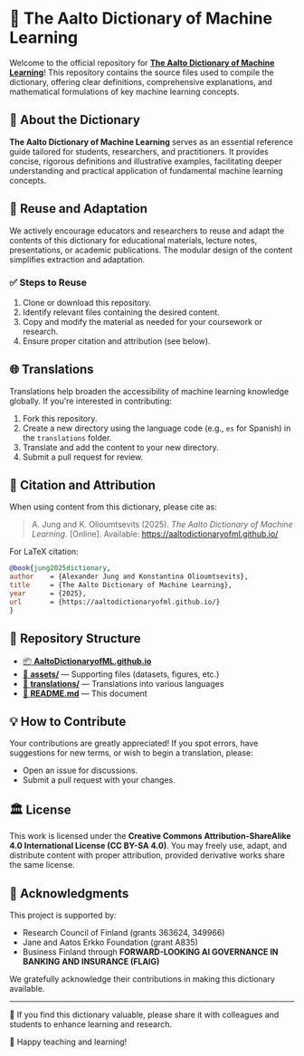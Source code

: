 <head>
  <meta charset="UTF-8">
  <meta name="viewport" content="width=device-width, initial-scale=1.0">
  <meta name="robots" content="index, follow">
  
  <meta name="twitter:card" content="summary_large_image">
  <meta name="twitter:title" content="Aalto Dictionary of Machine Learning">
  <meta name="twitter:description" content="Concise, multilingual glossary of ML terms for students and researchers.">
  <meta name="twitter:image" content="https://aaltodictionaryofml.github.io/assets/preview.png">

  <title>Aalto Dictionary of Machine Learning | ML Glossary</title>

  <meta name="description" content="A concise, accessible glossary of machine learning concepts developed at Aalto University.">
  <meta name="keywords" content="machine learning glossary, AI dictionary, ML terms explained, Aalto ML dictionary, data science terms, AI glossary">
  <meta name="author" content="Alexander Jung, Aalto University">

  <meta property="og:title" content="Aalto Dictionary of Machine Learning">
  <meta property="og:description" content="Understand key machine learning concepts with this clear, multilingual glossary developed at Aalto University.">
  <meta property="og:type" content="website">
  <meta property="og:url" content="https://aaltodictionaryofml.github.io/">
  <meta property="og:image" content="https://aaltodictionaryofml.github.io/assets/preview.png"> <!-- Optional -->

  <link rel="canonical" href="https://aaltodictionaryofml.github.io/">
</head>

# 📗 The Aalto Dictionary of Machine Learning

Welcome to the official repository for **[The Aalto Dictionary of Machine Learning](https://github.com/AaltoDictionaryofML/AaltoDictionaryofML.github.io)**! 
This repository contains the source files used to compile the dictionary, offering clear 
definitions, comprehensive explanations, and mathematical formulations of 
key machine learning concepts.

## 📖 About the Dictionary

**The Aalto Dictionary of Machine Learning** serves as an essential reference guide 
tailored for students, researchers, and practitioners. It provides concise, rigorous definitions 
and illustrative examples, facilitating deeper understanding and practical application of 
fundamental machine learning concepts.

## 🔄 Reuse and Adaptation

We actively encourage educators and researchers to reuse and adapt the contents of this 
dictionary for educational materials, lecture notes, presentations, or academic publications. 
The modular design of the content simplifies extraction and adaptation.

### ✅ Steps to Reuse

1. Clone or download this repository.
2. Identify relevant files containing the desired content.
3. Copy and modify the material as needed for your coursework or research.
4. Ensure proper citation and attribution (see below).

## 🌐 Translations

Translations help broaden the accessibility of machine learning knowledge globally. If you're interested in contributing:

1. Fork this repository.
2. Create a new directory using the language code (e.g., `es` for Spanish) in the `translations` folder.
3. Translate and add the content to your new directory.
4. Submit a pull request for review.

## 📌 Citation and Attribution

When using content from this dictionary, please cite as:

> A. Jung and K. Olioumtsevits (2025). *The Aalto Dictionary of Machine Learning*. [Online]. Available: https://aaltodictionaryofml.github.io/

For LaTeX citation:
```bibtex
@book{jung2025dictionary,
author    = {Alexander Jung and Konstantina Olioumtsevits},
title     = {The Aalto Dictionary of Machine Learning},
year      = {2025},
url       = {https://aaltodictionaryofml.github.io/}
}
```

## 📂 Repository Structure

- [📦 **AaltoDictionaryofML.github.io**](https://github.com/AaltoDictionaryofML/AaltoDictionaryofML.github.io)
- [📁 **assets/**](https://github.com/AaltoDictionaryofML/AaltoDictionaryofML.github.io/tree/main/assets) — Supporting files (datasets, figures, etc.)
- [📁 **translations/**](https://github.com/AaltoDictionaryofML/AaltoDictionaryofML.github.io/tree/main/translations) — Translations into various languages
- [📄 **README.md**](https://github.com/AaltoDictionaryofML/AaltoDictionaryofML.github.io/blob/main/README.md) — This document

## 💡 How to Contribute

Your contributions are greatly appreciated! If you spot errors, have suggestions 
for new terms, or wish to begin a translation, please:
- Open an issue for discussions.
- Submit a pull request with your changes.

## 🏛 License

This work is licensed under the **Creative Commons Attribution-ShareAlike 4.0 International License (CC BY-SA 4.0)**. You may freely use, adapt, and distribute content with proper attribution, provided derivative works share the same license.

## 🙌 Acknowledgments

This project is supported by:

- Research Council of Finland (grants 363624, 349966)
- Jane and Aatos Erkko Foundation (grant A835)
- Business Finland through **FORWARD-LOOKING AI GOVERNANCE IN BANKING AND INSURANCE (FLAIG)**

We gratefully acknowledge their contributions in making this dictionary available.

---

📢 If you find this dictionary valuable, please share it with colleagues and students to enhance learning and research.

🚀 Happy teaching and learning!


